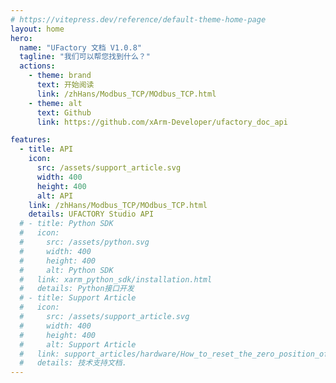 ```yaml
---
# https://vitepress.dev/reference/default-theme-home-page
layout: home
hero:
  name: "UFactory 文档 V1.0.8"
  tagline: "我们可以帮您找到什么？"
  actions:
    - theme: brand
      text: 开始阅读
      link: /zhHans/Modbus_TCP/MOdbus_TCP.html
    - theme: alt
      text: Github
      link: https://github.com/xArm-Developer/ufactory_doc_api

features:
  - title: API
    icon: 
      src: /assets/support_article.svg
      width: 400
      height: 400
      alt: API
    link: /zhHans/Modbus_TCP/MOdbus_TCP.html
    details: UFACTORY Studio API
  # - title: Python SDK
  #   icon: 
  #     src: /assets/python.svg
  #     width: 400
  #     height: 400
  #     alt: Python SDK
  #   link: xarm_python_sdk/installation.html
  #   details: Python接口开发
  # - title: Support Article
  #   icon: 
  #     src: /assets/support_article.svg
  #     width: 400
  #     height: 400
  #     alt: Support Article
  #   link: support_articles/hardware/How_to_reset_the_zero_position_of_xArm_Gripper.html
  #   details: 技术支持文档.
---
```


